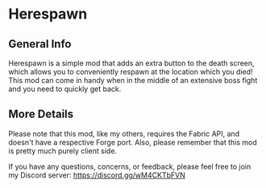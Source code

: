 # Herespawn

## General Info

Herespawn is a simple mod that adds an extra button to the death screen, which allows you to conveniently respawn at the location which you died! This mod can come in handy when in the middle of an extensive boss fight and you need to quickly get back.

## More Details

Please note that this mod, like my others, requires the Fabric API, and doesn't have a respective Forge port. Also, please remember that this mod is pretty much purely client side.

If you have any questions, concerns, or feedback, please feel free to join my Discord server:
https://discord.gg/wM4CKTbFVN
